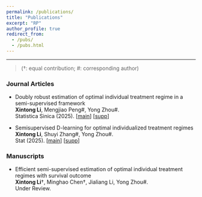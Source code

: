 ```yaml
---
permalink: /publications/
title: "Publications"
excerpt: "RP"
author_profile: true
redirect_from: 
  - /pubs/
  - /pubs.html
---
```



---

> (†: equal contribution; #: corresponding author)

### Journal Articles

* Doubly robust estimation of optimal individual treatment regime in a semi-supervised framework <br>**Xintong Li**, Mengjiao Peng#,  Yong Zhou#. <br>Statistica Sinica (2025). [[main](https://www3.stat.sinica.edu.tw/ss_newpaper/SS-2025-0168_na.pdf)] [[supp](https://www3.stat.sinica.edu.tw/preprint/supp/2025-0168_supp.pdf)]<br>

* Semisupervised D-learning for optimal individualized treatment regimes<br>**Xintong Li**, Shuyi Zhang#,  Yong Zhou#.<br>Stat (2025). [[main](https://onlinelibrary.wiley.com/doi/10.1002/sta4.70063?af=R)] [[supp](https://onlinelibrary.wiley.com/action/downloadSupplement?doi=10.1002%2Fsta4.70063&file=supporting_information_revised.pdf)]<br>

### Manuscripts
* Efficient semi-supervised estimation of optimal individual treatment regimes with survival outcome <br>**Xintong Li**†, Minghao Chen†,  Jialiang Li, Yong Zhou#. <br>Under Review.<br>

